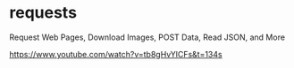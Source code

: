# requests
Request Web Pages, Download Images, POST Data, Read JSON, and More

https://www.youtube.com/watch?v=tb8gHvYlCFs&t=134s
